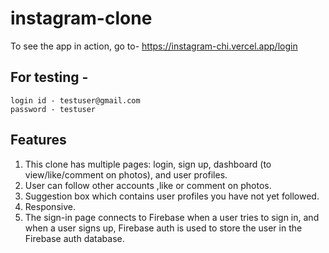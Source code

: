 # instagram-clone

To see the app in action, go to- https://instagram-chi.vercel.app/login
<ins></ins>
## For testing - 

```
login id - testuser@gmail.com
password - testuser
```
## Features
1. This clone has multiple pages: login, sign up, dashboard (to view/like/comment on photos), and user profiles.
2. User can follow other accounts ,like or comment on photos.
3. Suggestion box which contains user profiles you have not yet followed.
3. Responsive.
4. The sign-in page connects to Firebase when a user tries to sign in, and when a user signs up, Firebase auth is used to store the user in the Firebase auth database. 

